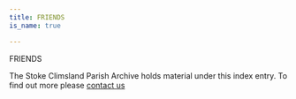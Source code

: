 ```yaml
---
title: FRIENDS
is_name: true

---
```


FRIENDS


The Stoke Climsland Parish Archive holds material under this index entry. To find out more please [contact us](/contact/)
